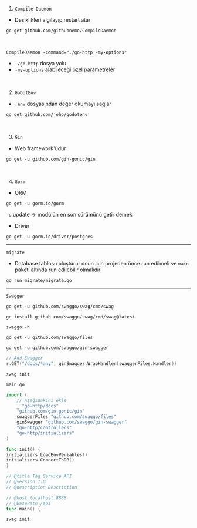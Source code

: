 1. `Compile Daemon`

- Deşiklikleri algılayıp restart atar

```shell
go get github.com/githubnemo/CompileDaemon
```

<br>

```shell
CompileDaemon -command="./go-http -my-options"
```

- `./go-http` dosya yolu
- `-my-options` alabileceği özel parametreler

<br>

2. `GoDotEnv`

- `.env` dosyasından değer okumayı sağlar

```shell
go get github.com/joho/godotenv
```

<br>

3. `Gin`

- Web framework'üdür

```shell
go get -u github.com/gin-gonic/gin
```

<br>

4. `Gorm`

- ORM

```shell
go get -u gorm.io/gorm
```

`-u` update -> modülün en son sürümünü getir demek

- Driver

```shell
go get -u gorm.io/driver/postgres
```

---

`migrate`

- Database tablosu oluşturur onun için projeden önce run edilmeli ve `main` paketi altında run edilebilir olmalıdır

```shell
go run migrate/migrate.go
```

---

`Swagger`

```shell
go get -u github.com/swaggo/swag/cmd/swag
```

```shell
go install github.com/swaggo/swag/cmd/swag@latest
```

```shell
swaggo -h
```

```shell
go get -u github.com/swaggo/files
```

```shell
go get -u github.com/swaggo/gin-swagger
```

```go
// Add Swagger
r.GET("/docs/*any", ginSwagger.WrapHandler(swaggerFiles.Handler))
```

```shell
swag init
```

`main.go`
```go
import (
	// Aşağıdakini ekle
	_ "go-http/docs"
	"github.com/gin-gonic/gin"
	swaggerFiles "github.com/swaggo/files"
	ginSwagger "github.com/swaggo/gin-swagger"
	"go-http/controllers"
	"go-http/initializers"
)

func init() {
initializers.LoadEnvVeriables()
initializers.ConnectToDB()
}

// @title Tag Service API
// @version 1.0
// @description Description

// @host localhost:8888
// @BasePath /api
func main() {
```

```shell
swag init
```